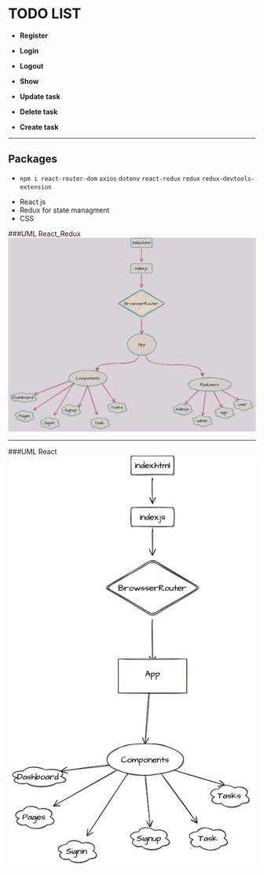 # TODO LIST 
- **Register**

- **Login**

- **Logout**

- **Show** 

- **Update task**

- **Delete task**

- **Create task**
---
## Packages
- `npm i react-router-dom` `axios` `dotenv` `react-redux` `redux` `redux-devtools-extension`
* React js
* Redux for state managment 
* CSS

###UML React_Redux
![Untitled Workspace (3)](https://github.com/MeeadAlotaibi/W09D03/blob/main/Todo-React-Redux.drawio.png)

---

###UML React
![Untitled Workspace (3)](https://github.com/MeeadAlotaibi/W09D03/blob/main/TODO-REACT.drawio.png)
